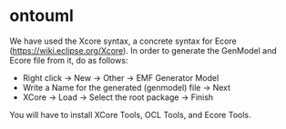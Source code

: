 # ontouml

We have used the Xcore syntax, a concrete syntax for Ecore (https://wiki.eclipse.org/Xcore). In order to generate the GenModel and Ecore file from it, do as follows:

  - Right click -> New -> Other -> EMF Generator Model  
  - Write a Name for the generated (genmodel) file -> Next
  - XCore -> Load -> Select the root package -> Finish
  
You will have to install XCore Tools, OCL Tools, and Ecore Tools.

